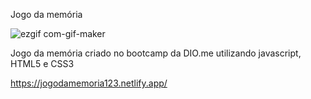 Jogo da memória

![ezgif com-gif-maker](https://user-images.githubusercontent.com/37297378/173961819-8038b18f-eeac-42e4-abd0-5de10097a317.gif)


Jogo da memória criado no bootcamp da DIO.me utilizando javascript, HTML5 e CSS3

https://jogodamemoria123.netlify.app/
